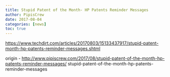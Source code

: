 ```yaml
---
title: Stupid Patent of the Month- HP Patents Reminder Messages
author: PipisCrew
date: 2017-08-04
categories: [news]
toc: true
---
```


https://www.techdirt.com/articles/20170803/15133437917/stupid-patent-month-hp-patents-reminder-messages.shtml

origin - http://www.pipiscrew.com/2017/08/stupid-patent-of-the-month-hp-patents-reminder-messages/ stupid-patent-of-the-month-hp-patents-reminder-messages